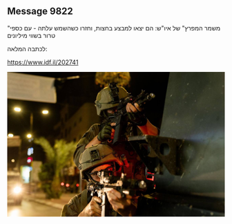 ## Message 9822

"משמר המפרץ" של איו"ש: 
הם יצאו למבצע בחצות, וחזרו כשהשמש עלתה - עם כספי טרור בשווי מיליונים

לכתבה המלאה:

https://www.idf.il/202741

![Photo](9822/9822_photo.jpg)
